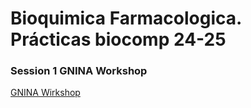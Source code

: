 # Bioquimica Farmacologica. Prácticas biocomp 24-25

### Session 1 GNINA Workshop
[GNINA Wirkshop](https://amoyag.github.com/Bioquimica_Farmacologica/sesion1_gnina-workshop.ipynb)
 

